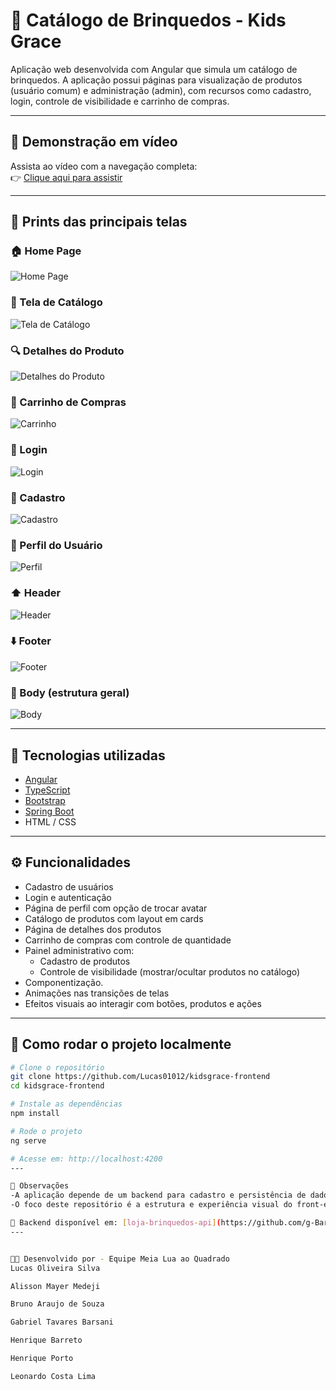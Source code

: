# 🧸 Catálogo de Brinquedos - Kids Grace

Aplicação web desenvolvida com Angular que simula um catálogo de brinquedos. A aplicação possui páginas para visualização de produtos (usuário comum) e administração (admin), com recursos como cadastro, login, controle de visibilidade e carrinho de compras.

---

## 🎥 Demonstração em vídeo

Assista ao vídeo com a navegação completa:  
👉 [Clique aqui para assistir](https://youtu.be/iLZ5pZadPIo)

---

## 📸 Prints das principais telas

### 🏠 Home Page  
![Home Page](https://github.com/Lucas01012/kidsgrace-frontend/blob/main/Imagens%20KidsGrace/Home%20page.png?raw=true)


### 🧸 Tela de Catálogo  
![Tela de Catálogo](https://github.com/Lucas01012/kidsgrace-frontend/blob/main/Imagens%20KidsGrace/Tela%20de%20catalogo.png?raw=true)


### 🔍 Detalhes do Produto  
![Detalhes do Produto](https://github.com/Lucas01012/kidsgrace-frontend/blob/main/Imagens%20KidsGrace/Detalhes%20do%20produto.png?raw=true)


### 🛒 Carrinho de Compras  
![Carrinho](https://github.com/Lucas01012/kidsgrace-frontend/blob/main/Imagens%20KidsGrace/Carrinho.png?raw=true)


### 🔐 Login  
![Login](https://github.com/Lucas01012/kidsgrace-frontend/blob/main/Imagens%20KidsGrace/Login.png?raw=true)


### 🧑 Cadastro  
![Cadastro](https://github.com/Lucas01012/kidsgrace-frontend/blob/main/Imagens%20KidsGrace/cadastro.png?raw=true)


### 👤 Perfil do Usuário  
![Perfil](https://github.com/Lucas01012/kidsgrace-frontend/blob/main/Imagens%20KidsGrace/Perfil.png?raw=true)


### ⬆️ Header  
![Header](https://github.com/Lucas01012/kidsgrace-frontend/blob/main/Imagens%20KidsGrace/Header.png?raw=true)


### ⬇️ Footer  
![Footer](https://github.com/Lucas01012/kidsgrace-frontend/blob/main/Imagens%20KidsGrace/Footer.png?raw=true)


### 🧍 Body (estrutura geral)  
![Body](https://github.com/Lucas01012/kidsgrace-frontend/blob/main/Imagens%20KidsGrace/Body.png?raw=true)

---

## 🚀 Tecnologias utilizadas

- [Angular](https://angular.io/)
- [TypeScript](https://www.typescriptlang.org/)
- [Bootstrap](https://getbootstrap.com/)
- [Spring Boot](https://spring.io/projects/spring-boot)
- HTML / CSS

---

## ⚙️ Funcionalidades

- Cadastro de usuários
- Login e autenticação
- Página de perfil com opção de trocar avatar
- Catálogo de produtos com layout em cards
- Página de detalhes dos produtos
- Carrinho de compras com controle de quantidade
- Painel administrativo com:
  - Cadastro de produtos
  - Controle de visibilidade (mostrar/ocultar produtos no catálogo)
- Componentização.
- Animações nas transições de telas
- Efeitos visuais ao interagir com botões, produtos e ações

---

## 🧪 Como rodar o projeto localmente

```bash
# Clone o repositório
git clone https://github.com/Lucas01012/kidsgrace-frontend
cd kidsgrace-frontend

# Instale as dependências
npm install

# Rode o projeto
ng serve

# Acesse em: http://localhost:4200
---

📌 Observações
-A aplicação depende de um backend para cadastro e persistência de dados.
-O foco deste repositório é a estrutura e experiência visual do front-end.

🔗 Backend disponível em: [loja-brinquedos-api](https://github.com/g-Barsani/loja-brinquedos-api)
---


👨‍💻 Desenvolvido por - Equipe Meia Lua ao Quadrado
Lucas Oliveira Silva

Alisson Mayer Medeji

Bruno Araujo de Souza

Gabriel Tavares Barsani

Henrique Barreto

Henrique Porto

Leonardo Costa Lima

